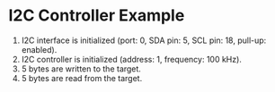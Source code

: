 # I2C Controller Example

1. I2C interface is initialized (port: 0, SDA pin: 5, SCL pin: 18, pull-up: enabled).
2. I2C controller is initialized (address: 1, frequency: 100 kHz).
3. 5 bytes are written to the target.
4. 5 bytes are read from the target.
